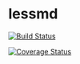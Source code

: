 # lessmd

[![Build Status](https://travis-ci.org/linuxenko/lessmd.svg?branch=master)](https://travis-ci.org/linuxenko/lessmd)

[![Coverage Status](https://coveralls.io/repos/github/linuxenko/lessmd/badge.svg?branch=master)](https://coveralls.io/github/linuxenko/lessmd?branch=master)